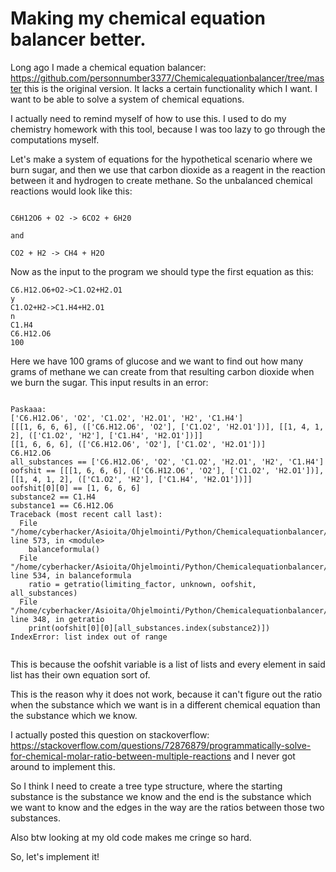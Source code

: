 
# Making my chemical equation balancer better.

Long ago I made a chemical equation balancer: https://github.com/personnumber3377/Chemicalequationbalancer/tree/master this is the original version. It lacks a certain functionality which I want. I want to be able to solve a system of chemical equations.

I actually need to remind myself of how to use this. I used to do my chemistry homework with this tool, because I was too lazy to go through the computations myself.

Let's make a system of equations for the hypothetical scenario where we burn sugar, and then we use that carbon dioxide as a reagent in the reaction between it and hydrogen to create methane. So the unbalanced chemical reactions would look like this:

```

C6H12O6 + O2 -> 6CO2 + 6H20

and

CO2 + H2 -> CH4 + H2O

```

Now as the input to the program we should type the first equation as this:

```
C6.H12.O6+O2->C1.O2+H2.O1
y
C1.O2+H2->C1.H4+H2.O1
n
C1.H4
C6.H12.O6
100
```

Here we have 100 grams of glucose and we want to find out how many grams of methane we can create from that resulting carbon dioxide when we burn the sugar. This input results in an error:

```

Paskaaa:
['C6.H12.O6', 'O2', 'C1.O2', 'H2.O1', 'H2', 'C1.H4']
[[[1, 6, 6, 6], (['C6.H12.O6', 'O2'], ['C1.O2', 'H2.O1'])], [[1, 4, 1, 2], (['C1.O2', 'H2'], ['C1.H4', 'H2.O1'])]]
[[1, 6, 6, 6], (['C6.H12.O6', 'O2'], ['C1.O2', 'H2.O1'])]
C6.H12.O6
all_substances == ['C6.H12.O6', 'O2', 'C1.O2', 'H2.O1', 'H2', 'C1.H4']
oofshit == [[[1, 6, 6, 6], (['C6.H12.O6', 'O2'], ['C1.O2', 'H2.O1'])], [[1, 4, 1, 2], (['C1.O2', 'H2'], ['C1.H4', 'H2.O1'])]]
oofshit[0][0] == [1, 6, 6, 6]
substance2 == C1.H4
substance1 == C6.H12.O6
Traceback (most recent call last):
  File "/home/cyberhacker/Asioita/Ohjelmointi/Python/Chemicalequationbalancer/balancerdev", line 573, in <module>
    balanceformula()
  File "/home/cyberhacker/Asioita/Ohjelmointi/Python/Chemicalequationbalancer/balancerdev", line 534, in balanceformula
    ratio = getratio(limiting_factor, unknown, oofshit, all_substances)
  File "/home/cyberhacker/Asioita/Ohjelmointi/Python/Chemicalequationbalancer/balancerdev", line 348, in getratio
    print(oofshit[0][0][all_substances.index(substance2)])
IndexError: list index out of range


```

This is because the oofshit variable is a list of lists and every element in said list has their own equation sort of.

This is the reason why it does not work, because it can't figure out the ratio when the substance which we want is in a different chemical equation than the substance which we know.

I actually posted this question on stackoverflow: https://stackoverflow.com/questions/72876879/programmatically-solve-for-chemical-molar-ratio-between-multiple-reactions and I never got around to implement this.


So I think I need to create a tree type structure, where the starting substance is the substance we know and the end is the substance which we want to know and the edges in the way are the ratios between those two substances.

Also btw looking at my old code makes me cringe so hard.


So, let's implement it!



















